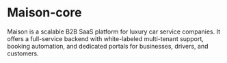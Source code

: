 # Maison-core
Maison is a scalable B2B SaaS platform for luxury car service companies. It offers a full-service backend with white-labeled multi-tenant support, booking automation, and dedicated portals for businesses, drivers, and customers.
